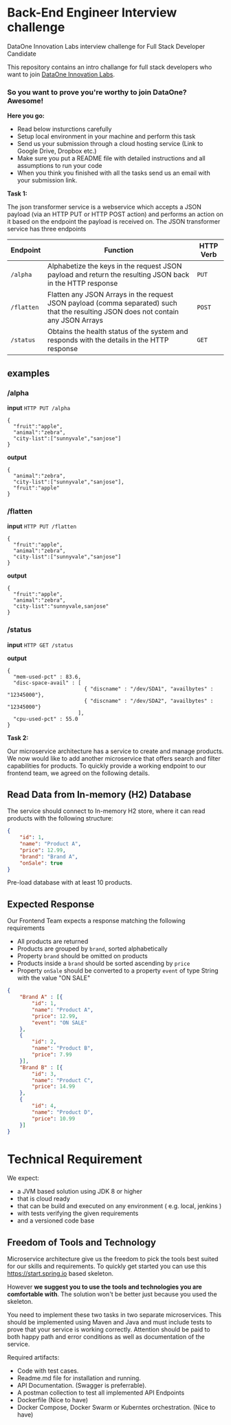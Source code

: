 # Back-End Engineer Interview challenge

DataOne Innovation Labs interview challenge for Full Stack Developer Candidate

This repository contains an intro challange for full stack developers who want to join [DataOne Innovation Labs](http://dataone.io).

### So you want to prove you're worthy to join DataOne? Awesome!

**Here you go:**
* Read below insturctions carefully
* Setup local environment in your machine and perform this task
* Send us your submission through a cloud hosting service (Link to Google Drive, Dropbox etc.) 
* Make sure you put a README file with detailed instructions and all assumptions to run your code
* When you think you finished with all the tasks send us an email with your submission link.

**Task 1:**

The json transformer service is a webservice which accepts a JSON payload (via an HTTP PUT or HTTP POST action) and performs an action on it based on the endpoint the payload is received on.  The JSON transformer service has three endpoints

| Endpoint        | Function           | HTTP Verb  |
| ------------- |-------------| -----|
| `/alpha`     | Alphabetize the keys in the request JSON payload and return the resulting JSON back in the HTTP response | `PUT` |
| `/flatten`      | Flatten any JSON Arrays in the request JSON payload (comma separated) such that the resulting JSON does not contain any JSON Arrays        |   `POST` |
| `/status`      | Obtains the health status of the system and responds with the details in the HTTP response | `GET` |

## examples
### /alpha
**input**
`HTTP PUT /alpha`
```
{
  "fruit":"apple",
  "animal":"zebra",
  "city-list":["sunnyvale","sanjose"]
}
```
**output**
```
{
  "animal":"zebra",
  "city-list":["sunnyvale","sanjose"],
  "fruit":"apple"
}
```

### /flatten
**input**
`HTTP PUT /flatten`
```
{
  "fruit":"apple",
  "animal":"zebra",
  "city-list":["sunnyvale","sanjose"]
}
```
**output**
```
{
  "fruit":"apple",
  "animal":"zebra",
  "city-list":"sunnyvale,sanjose"
}
```

### /status
**input**
`HTTP GET /status`

**output**
```
{
  "mem-used-pct" : 83.6,
  "disc-space-avail" : [
                         { "discname" : "/dev/SDA1", "availbytes" : "12345000"},
                         { "discname" : "/dev/SDA2", "availbytes" : "12345000"}
                       ],
  "cpu-used-pct" : 55.0
}
```

**Task 2:**

Our microservice architecture has a service to create and manage products. We now would like to add another microservice that offers search and filter capabilities for products. To quickly provide a working endpoint to our frontend team, we agreed on the following details.

## Read Data from In-memory (H2) Database

The service should connect to In-memory H2 store, where it can read products with the following structure:

```JSON
{
	"id": 1,
	"name": "Product A",
	"price": 12.99,
	"brand": "Brand A",
	"onSale": true
}
```
Pre-load database with at least 10 products.

Expected Response
- 
Our Frontend Team expects a response matching the following requirements

- All products are returned
- Products are grouped by `brand`, sorted alphabetically
- Property `brand` should be omitted on products
- Products inside a `brand` should be sorted ascending by `price`
- Property `onSale` should be converted to a property `event` of type String with the value "ON SALE"

```JSON
{
	"Brand A" : [{
		"id": 1,
		"name": "Product A",
		"price": 12.99,
		"event": "ON SALE"
	},
	{
		"id": 2,
		"name": "Product B",
		"price": 7.99
	}],
	"Brand B" : [{
		"id": 3,
		"name": "Product C",
		"price": 14.99
	},
	{
		"id": 4,
		"name": "Product D",
		"price": 10.99
	}]
}
```

# Technical Requirement  

We expect:  
 - a JVM based solution using JDK 8 or higher
 - that is cloud ready
 - that can be build and executed on any environment ( e.g. local, jenkins )
 - with tests verifying the given requirements 
 - and  a versioned code base

## Freedom of Tools and Technology

Microservice architecture give us the freedom to pick the tools best suited for our skills and requirements.
To quickly get started you can use this https://start.spring.io based skeleton. 

However **we suggest you to use the tools and technologies you are comfortable with**. The solution won't be better just because you used the skeleton. 


You need to implement these two tasks in two separate microservices. This should be implemented using Maven and Java and must include tests to prove that your service is working correctly.  Attention should be paid to both happy path and error conditions as well as documentation of the service.

Required artifacts:
- Code with test cases.
- Readme.md file for installation and running.
- API Documentation. (Swagger is preferrable).
- A postman collection to test all implemented API Endpoints
- Dockerfile (Nice to have)
- Docker Compose, Docker Swarm or Kuberntes orchestration. (Nice to have)
